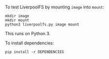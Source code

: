 To test LiverpoolFS by mounting `image` into `mount`:

```
mkdir image
mkdir mount
python3 liverpoolfs.py image mount
```

This runs on Python 3.

To install dependencies:
```
pip install -r DEPENDENCIES
```
